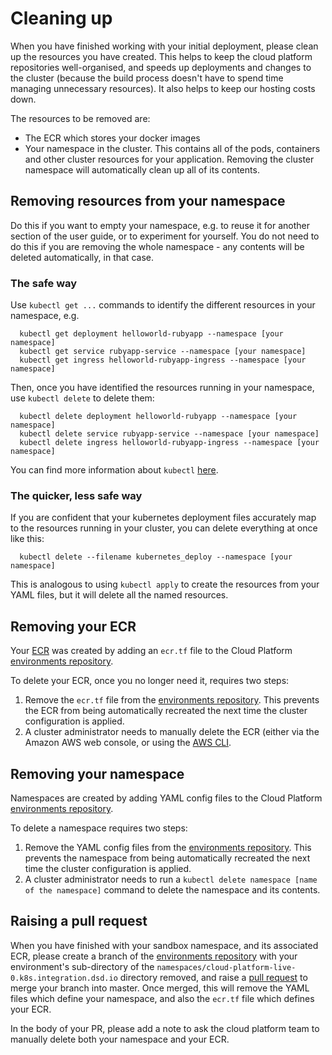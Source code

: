 # Cleaning up

When you have finished working with your initial deployment, please clean up the resources you have created. This helps to keep the cloud platform repositories well-organised, and speeds up deployments and changes to the cluster (because the build process doesn't have to spend time managing unnecessary resources). It also helps to keep our hosting costs down.

The resources to be removed are:

* The ECR which stores your docker images
* Your namespace in the cluster. This contains all of the pods, containers and other cluster resources for your application. Removing the cluster namespace will automatically clean up all of its contents.

## Removing resources from your namespace

Do this if you want to empty your namespace, e.g. to reuse it for another section of the user guide, or to experiment for yourself. You do not need to do this if you are removing the whole namespace - any contents will be deleted automatically, in that case.

### The safe way

Use `kubectl get ...` commands to identify the different resources in your namespace, e.g.

      kubectl get deployment helloworld-rubyapp --namespace [your namespace]
      kubectl get service rubyapp-service --namespace [your namespace]
      kubectl get ingress helloworld-rubyapp-ingress --namespace [your namespace]

Then, once you have identified the resources running in your namespace, use `kubectl delete` to delete them:

      kubectl delete deployment helloworld-rubyapp --namespace [your namespace]
      kubectl delete service rubyapp-service --namespace [your namespace]
      kubectl delete ingress helloworld-rubyapp-ingress --namespace [your namespace]

You can find more information about `kubectl` [here][kubectl].

### The quicker, less safe way

If you are confident that your kubernetes deployment files accurately map to the resources running in your cluster, you can delete everything at once like this:

      kubectl delete --filename kubernetes_deploy --namespace [your namespace]

This is analogous to using `kubectl apply` to create the resources from your YAML files, but it will delete all the named resources.

## Removing your ECR

Your [ECR][ecr] was created by adding an `ecr.tf` file to the Cloud Platform [environments repository][envrepo].

To delete your ECR, once you no longer need it, requires two steps:

1. Remove the `ecr.tf` file from the [environments repository][envrepo]. This prevents the ECR from being automatically recreated the next time the cluster configuration is applied.
1. A cluster administrator needs to manually delete the ECR (either via the Amazon AWS web console, or using the [AWS CLI][awscli].

## Removing your namespace

Namespaces are created by adding YAML config files to the Cloud Platform [environments repository][envrepo].

To delete a namespace requires two steps:

1. Remove the YAML config files from the [environments repository][envrepo]. This prevents the namespace from being automatically recreated the next time the cluster configuration is applied.
1. A cluster administrator needs to run a `kubectl delete namespace [name of the namespace]` command to delete the namespace and its contents.

## Raising a pull request

When you have finished with your sandbox namespace, and its associated ECR, please create a branch of the [environments repository][envrepo] with your environment's sub-directory of the `namespaces/cloud-platform-live-0.k8s.integration.dsd.io` directory removed, and raise a [pull request][pr] to merge your branch into master. Once merged, this will remove the YAML files which define your namespace, and also the `ecr.tf` file which defines your ECR.

In the body of your PR, please add a note to ask the cloud platform team to manually delete both your namespace and your ECR.

[envrepo]: https://github.com/ministryofjustice/cloud-platform-environments
[ecr]: https://aws.amazon.com/ecr/
[awscli]: https://aws.amazon.com/cli/
[pr]: https://help.github.com/en/articles/about-pull-requests
[kubectl]: https://kubernetes.io/docs/reference/kubectl/overview/
